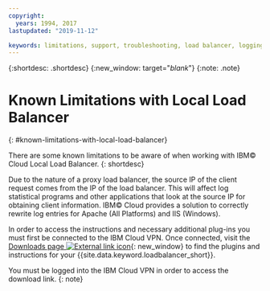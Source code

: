 ```yaml
---
copyright:
  years: 1994, 2017
lastupdated: "2019-11-12"

keywords: limitations, support, troubleshooting, load balancer, logging, problems
---
```


{:shortdesc: .shortdesc}
{:new_window: target="_blank_"}
{:note: .note}

# Known Limitations with Local Load Balancer
{: #known-limitations-with-local-load-balancer}

There are some known limitations to be aware of when working with IBM© Cloud Local Load Balancer.
{: shortdesc}

Due to the nature of a proxy load balancer, the source IP of the client request comes from the IP of the load balancer. This will affect log statistical programs and other applications that look at the source IP for obtaining client information. IBM© Cloud provides a solution to correctly rewrite log entries for Apache (All Platforms) and IIS (Windows).

In order to access the instructions and necessary additional plug-ins you must first be connected to the IBM Cloud VPN. Once connected, visit the [Downloads page ![External link icon](../../icons/launch-glyph.svg "External link icon")](http://downloads.softlayer.local/loadbalancer/){: new_window} to find the plugins and instructions for your {{site.data.keyword.loadbalancer_short}}.

You must be logged into the IBM Cloud VPN in order to access the download link.
{: note}

